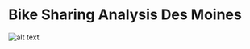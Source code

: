 # Bike Sharing Analysis Des Moines

![alt text]([http://url/to/img.png](https://scwcontent.affino.com/AcuCustom/Sitename/DAM/014/bikeshare_Adobe.jpg))

